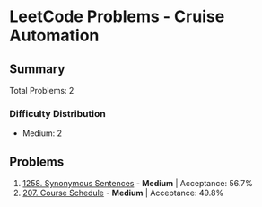# LeetCode Problems - Cruise Automation

## Summary
Total Problems: 2

### Difficulty Distribution

- Medium: 2

## Problems

1. [1258. Synonymous Sentences](https://leetcode.com/problems/synonymous-sentences/) - **Medium** | Acceptance: 56.7%
2. [207. Course Schedule](https://leetcode.com/problems/course-schedule/) - **Medium** | Acceptance: 49.8%